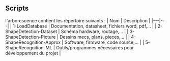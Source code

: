 ## Scripts

l'arborescence contient les répertoire suivants :
| Nom  |  Description |
|---|---|
|  1-LoadDatabase | Documentation, datasheet, fichiers word, pdf,...  |
| 2-ShapeDetection-Dataset  | Schéma hardware, routage,...  |
|  3-ShapeDetection-Picture | Dessins mecs, plans, pieces,...  |
| 4-ShapeRecognition-Approx | Software, firmware, code source,... |
| 5-ShapeRecognition-ML | Outils/programmes nécessaires pour développement du projet |